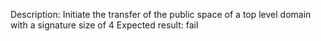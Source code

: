 Description: Initiate the transfer of the public space of a top level domain with a signature size of 4
Expected result: fail